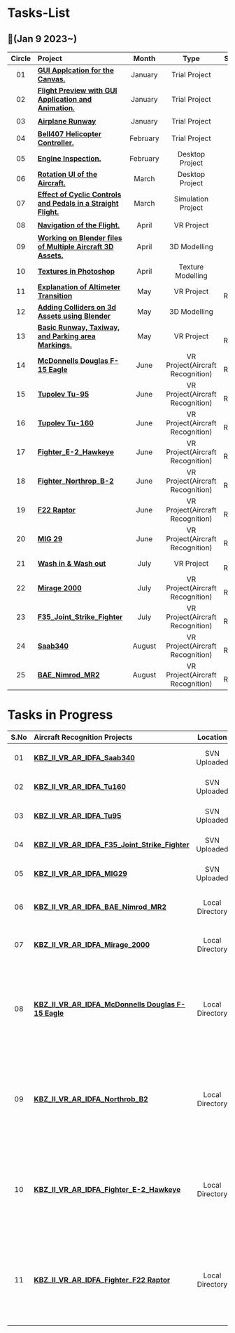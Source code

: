 # Tasks-List

##  :notebook_with_decorative_cover:(Jan 9 2023~)

| Circle | Project                                                      |            Month            |                            Type                             |                            Status                             |
| :----: | :----------------------------------------------------------- | :----------------------------: | :----------------------------------------------------------: | :----------------------------------------------------------: |
|   01   | [**GUI Applcation for the Canvas.**]()     |               January                |  Trial Project   |  :heavy_check_mark:   |
|   02   | [**Flight Preview with GUI Application and Animation.**]()     |               January                |  Trial Project   |  :heavy_check_mark:   |
|   03   | [**Airplane Runway**]()     |               January                |  Trial Project   |  :heavy_check_mark:   |
|   04   | [**Bell407 Helicopter Controller.**]()     |               February                |  Trial Project   |  :heavy_check_mark:   |
|   05   | [**Engine Inspection.**]()     |               February                |  Desktop Project   |  :heavy_check_mark:   |
|   06   | [**Rotation UI of the Aircraft.**]()     |               March                |  Desktop Project   |  :heavy_check_mark:   |
|   07   | [**Effect of Cyclic Controls and Pedals in a Straight Flight.**]()     |               March                |  Simulation Project   |  :heavy_check_mark:   |
|   08   | [**Navigation of the Flight.**]()     |               April                |  VR Project   |  :heavy_check_mark:   |
|   09   | [**Working on Blender files of Multiple Aircraft 3D Assets.**]()     |               April                |  3D Modelling   |  :heavy_check_mark:   |
|   10   | [**Textures in Photoshop**]()     |               April                |  Texture Modelling   |  :heavy_check_mark:   |
|   11   | [**Explanation of Altimeter Transition**]()     |               May                |  VR Project   |  ID Review   |
|   12   | [**Adding Colliders on 3d Assets using Blender**]()     |               May                |  3D Modelling   |  :heavy_check_mark:   |
|   13   | [**Basic Runway, Taxiway, and Parking area Markings.**]()     |               May                |  VR Project   |  ID Review   |
|   14   | [**McDonnells Douglas F-15 Eagle**]()     |               June                |  VR Project(Aircraft Recognition)   |  ID Review   |
|   15   | [**Tupolev Tu-95**]()     |               June                |  VR Project(Aircraft Recognition)   |  ID Review   |
|   16   | [**Tupolev Tu-160**]()     |               June                |  VR Project(Aircraft Recognition)   |  ID Review   |
|   17   | [**Fighter_E-2_Hawkeye**]()     |               June                |  VR Project(Aircraft Recognition)   |  ID Review   |
|   18   | [**Fighter_Northrop_B-2**]()     |               June                |  VR Project(Aircraft Recognition)   |  ID Review   |
|   19   | [**F22 Raptor**]()     |               June                |  VR Project(Aircraft Recognition)   |  ID Review   |
|   20   | [**MIG 29**]()     |               June                |  VR Project(Aircraft Recognition)   |  ID Review   |
|   21   | [**Wash in & Wash out**]()     |               July                |  VR Project   |  ID Review   |
|   22   | [**Mirage 2000**]()     |               July                |  VR Project(Aircraft Recognition)   |  ID Review   |
|   23   | [**F35_Joint_Strike_Fighter**]()     |               July                |  VR Project(Aircraft Recognition)   |  ID Review   |
|   24   | [**Saab340**]()     |               August                |  VR Project(Aircraft Recognition)   |  ID Review   |
|   25   | [**BAE_Nimrod_MR2**]()     |               August                |  VR Project(Aircraft Recognition)   |  ID Review   |

# Tasks in Progress

| S.No   | Aircraft Recognition Projects                                |            Location                       |                            Progress                          |                            Status                            |
| :----: | :----------------------------------------------------------- | :----------------------------:            | :----------------------------------------------------------: | :----------------------------------------------------------: |
|   01   | [**KBZ_II_VR_AR_IDFA_Saab340**]()                            |          SVN Uploaded                     |                 :heavy_check_mark:                           |                     Ready for Review from QA                 |
|   02   | [**KBZ_II_VR_AR_IDFA_Tu160**]()                              |          SVN Uploaded                     |                 :heavy_check_mark:                           |                     Ready for Review from QA                 |
|   03   | [**KBZ_II_VR_AR_IDFA_Tu95**]()                               |          SVN Uploaded                     |                 :heavy_check_mark:                           |                     Ready for Review from QA                 |
|   04   | [**KBZ_II_VR_AR_IDFA_F35_Joint_Strike_Fighter**]()           |          SVN Uploaded                     |                 :heavy_check_mark:                           |                     Ready for Review from QA                 |
|   05   | [**KBZ_II_VR_AR_IDFA_MIG29**]()                              |          SVN Uploaded                     |                 :heavy_check_mark:                           |                     Ready for Review from QA                 |
|   06   | [**KBZ_II_VR_AR_IDFA_BAE_Nimrod_MR2**]()                     |        Local Directory                    |                 Reset Tracker On load (Pending)              |                  Ready for Review from Department            |
|   07   | [**KBZ_II_VR_AR_IDFA_Mirage_2000**]()                        |        Local Directory                    |                 :heavy_check_mark:                           |                  Ready for Review from Department            |
|   08   | [**KBZ_II_VR_AR_IDFA_McDonnells Douglas F-15 Eagle**]()      |        Local Directory                    | Global Issues, New Images, Icon Placements, Reset Tracker on Load, Replacement of Scripts (Pending) |                  NA   |
|   09   | [**KBZ_II_VR_AR_IDFA_Northrob_B2**]()                        |        Local Directory                    | Global Issues, New Images, Icon Placements, Reset Tracker on Load, Replacement of Scripts (Pending) |                  NA   |
|   10   | [**KBZ_II_VR_AR_IDFA_Fighter_E-2_Hawkeye**]()                |        Local Directory                    | Global Issues, New Images, Icon Placements, Reset Tracker on Load, Replacement of Scripts (Pending) |                  NA   |
|   11   | [**KBZ_II_VR_AR_IDFA_Fighter_F22 Raptor**]()                 |        Local Directory                    | Global Issues, New Images, Icon Placements, Reset Tracker on Load, Replacement of Scripts (Pending) |                  NA   |
